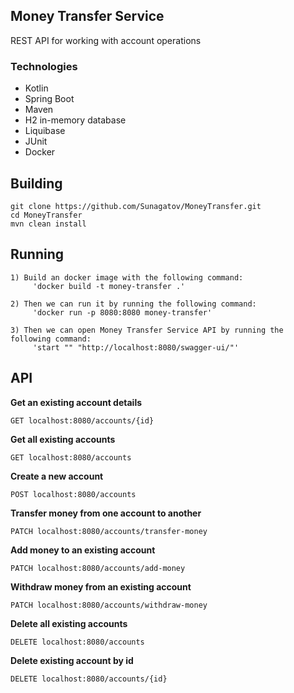 ## Money Transfer Service
REST API for working with account operations

### Technologies
- Kotlin
- Spring Boot
- Maven
- H2 in-memory database
- Liquibase
- JUnit
- Docker

**Building**
-
    git clone https://github.com/Sunagatov/MoneyTransfer.git
    cd MoneyTransfer
    mvn clean install

**Running**
-
    1) Build an docker image with the following command:
         'docker build -t money-transfer .'

    2) Then we can run it by running the following command:
         'docker run -p 8080:8080 money-transfer'

    3) Then we can open Money Transfer Service API by running the following command:
         'start "" "http://localhost:8080/swagger-ui/"'
    

**API**
-

**Get an existing account details**

    GET localhost:8080/accounts/{id}

**Get all existing accounts**

    GET localhost:8080/accounts

**Create a new account**

    POST localhost:8080/accounts

**Transfer money from one account to another**

    PATCH localhost:8080/accounts/transfer-money

**Add money to an existing account**

    PATCH localhost:8080/accounts/add-money

**Withdraw money from an existing account**

    PATCH localhost:8080/accounts/withdraw-money

**Delete all existing accounts**

    DELETE localhost:8080/accounts

**Delete existing account by id**

    DELETE localhost:8080/accounts/{id}
